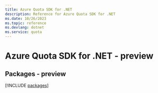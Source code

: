 ```yaml
---
title: Azure Quota SDK for .NET
description: Reference for Azure Quota SDK for .NET
ms.date: 10/26/2023
ms.topic: reference
ms.devlang: dotnet
ms.service: quota
---
```

# Azure Quota SDK for .NET - preview
## Packages - preview
[!INCLUDE [packages](quota-index.md)]